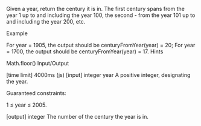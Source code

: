 Given a year, return the century it is in. The first century spans from the year 1 up to and including the year 100, the second - from the year 101 up to and including the year 200, etc.

Example

For year = 1905, the output should be centuryFromYear(year) = 20;
For year = 1700, the output should be centuryFromYear(year) = 17.
Hints

Math.floor()
Input/Output

[time limit] 4000ms (js)
[input] integer year
A positive integer, designating the year.

Guaranteed constraints:

1 ≤ year ≤ 2005.

[output] integer
The number of the century the year is in.